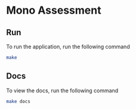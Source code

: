 # Mono Assessment

## Run
To run the application, run the following command
```bash
make
```

## Docs
To view the docs, run the following command
```bash
make docs
```
